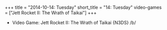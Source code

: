 +++
title = "2014-10-14: Tuesday"
short_title = "14: Tuesday"
video-games = ["Jett Rocket II: The Wrath of Taikai"]
+++


* Video Game: Jett Rocket II: The Wrath of Taikai {N3DS} /b/